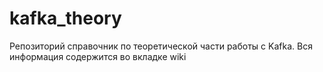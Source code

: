 # kafka_theory
Репозиторий справочник по теоретической части работы с Kafka. Вся информация содержится во вкладке wiki

